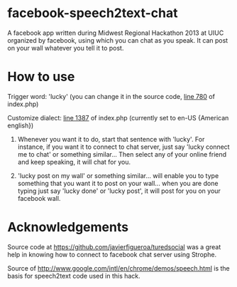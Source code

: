 facebook-speech2text-chat
=========================
A facebook app written during Midwest Regional Hackathon 2013 at UIUC organized by facebook, using which you can chat as you speak.
It can post on your wall whatever you tell it to post.

How to use
==========
Trigger word: 'lucky' (you can change it in the source code, <a href="https://github.com/acrlakshman/facebook-speech2text-chat/blob/master/index.php#L780">line 780</a> of index.php)

Customize dialect: <a href="https://github.com/acrlakshman/facebook-speech2text-chat/blob/master/index.php#L1387">line 1387</a> of index.php (currently set to en-US {American english})

1) Whenever you want it to do, start that sentence with 'lucky'. For instance, if you want it to connect to chat
server, just say 'lucky connect me to chat' or something similar... Then select any of your online friend and keep
speaking, it will chat for you.

2) 'lucky post on my wall' or something similar... will enable you to type something that you want it to post on your
wall... when you are done typing just say 'lucky done' or 'lucky post', it will post for you on your facebook wall.

Acknowledgements
================
Source code at https://github.com/javierfigueroa/turedsocial was a great help in knowing how to connect to facebook chat server using Strophe.

Source of http://www.google.com/intl/en/chrome/demos/speech.html is the basis for speech2text code used in this hack.

